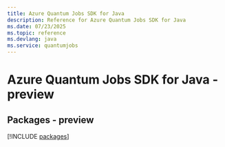 ```yaml
---
title: Azure Quantum Jobs SDK for Java
description: Reference for Azure Quantum Jobs SDK for Java
ms.date: 07/23/2025
ms.topic: reference
ms.devlang: java
ms.service: quantumjobs
---
```

# Azure Quantum Jobs SDK for Java - preview
## Packages - preview
[!INCLUDE [packages](quantum-jobs-index.md)]